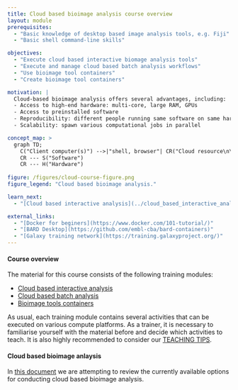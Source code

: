 ```yaml
---
title: Cloud based bioimage analysis course overview
layout: module
prerequisites:
  - "Basic knowledge of desktop based image analysis tools, e.g. Fiji"
  - "Basic shell command-line skills"

objectives:
  - "Execute cloud based interactive biomage analysis tools"
  - "Execute and manage cloud based batch analysis workflows"
  - "Use bioimage tool containers"
  - "Create bioimage tool containers"  

motivation: |
  Cloud-based bioimage analysis offers several advantages, including:
  - Access to high-end hardware: multi-core, large RAM, GPUs
  - Access to preinstalled software
  - Reproducibility: different people running same software on same hardware
  - Scalability: spawn various computational jobs in parallel

concept_map: >
  graph TD;
    C("Client computer(s)") -->|"shell, browser"| CR("Cloud resource\n\n(Google Colab, Slurm cluster,\nVirtual desktop, Galaxy, ...)")
    CR --- S("Software")
    CR --- H("Hardware")
    
figure: /figures/cloud-course-figure.png 
figure_legend: "Cloud based bioimage analysis."

learn_next:
  - "[Cloud based interactive analysis](../cloud_based_interactive_analysis/index.html)"

external_links:
  - "[Docker for beginers](https://www.docker.com/101-tutorial/)"
  - "[BARD Desktop](https://github.com/embl-cba/bard-containers)"
  - "[Galaxy training network](https://training.galaxyproject.org/)"
---
```


#### Course overview

The material for this course consists of the following training modules:

- [Cloud based interactive analysis](../cloud_based_interactive_analysis/index.html)
- [Cloud based batch analysis](../cloud_based_batch_analysis/index.html)
- [Bioimage tools containers](../containers/index.html)

As usual, each training module contains several activities that can be executed on various compute platforms. As a trainer, it is necessary to familiarise yourself with the material before and decide which activities to teach. It is also highly recommended to consider our [TEACHING TIPS](https://github.com/NEUBIAS/training-resources/blob/master/TEACHING_TIPS.md).

#### Cloud based bioimage anlaysis 

In [this document](https://docs.google.com/document/d/1ozBp12H1D2QuJEz3MfaqcRLwVnYNbvRgZecGjPCNPzU/edit?usp=sharing) we are attempting to review the currently available options for conducting cloud based bioimage analysis.

